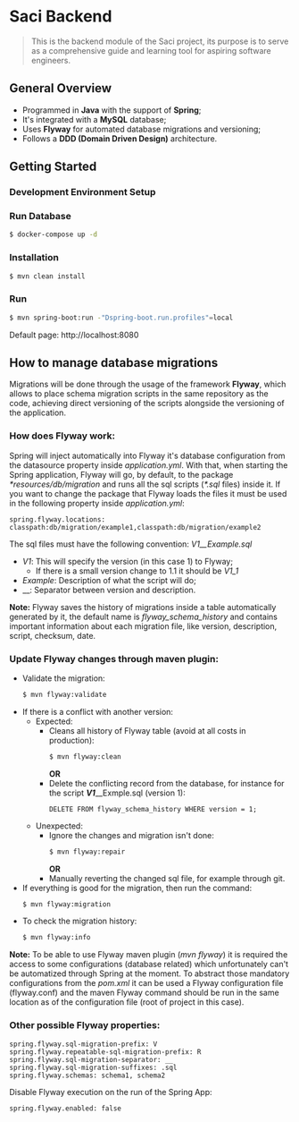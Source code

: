 # Saci Backend
> This is the backend module of the Saci project, its purpose is to serve as a comprehensive guide and learning tool for aspiring software engineers.

## General Overview
- Programmed in **Java** with the support of **Spring**;
- It's integrated with a **MySQL** database;
- Uses **Flyway** for automated database migrations and versioning;
- Follows a **DDD (Domain Driven Design)** architecture.

## Getting Started
### Development Environment Setup
### Run Database
```bash
$ docker-compose up -d
```
### Installation
```bash
$ mvn clean install
```
### Run
```bash
$ mvn spring-boot:run -"Dspring-boot.run.profiles"=local
```
Default page: http://localhost:8080

## How to manage database migrations
Migrations will be done through the usage of the framework **Flyway**, which allows to place schema migration scripts in the 
same repository as the code, achieving direct versioning of the scripts alongside the versioning of the application.

### How does Flyway work:
Spring will inject automatically into Flyway it's database configuration from the datasource property inside _application.yml_.
With that, when starting the Spring application, Flyway will go, by default, to the package _*resources/db/migration_ and runs all the sql scripts (_*.sql_ files) inside it.
If you want to change the package that Flyway loads the files it must be used in the following property inside _application.yml_:
```
spring.flyway.locations: classpath:db/migration/example1,classpath:db/migration/example2
```
The sql files must have the following convention: _V1__Example.sql_
- _V1_: This will specify the version (in this case 1) to Flyway;
  - If there is a small version change to 1.1 it should be _V1_1_
- _Example_: Description of what the script will do;
- __: Separator between version and description.

**Note:** Flyway saves the history of migrations inside a table automatically generated by it, the default name is
_flyway_schema_history_ and contains important information about each migration file, like version, description, script, checksum, date.

### Update Flyway changes through maven plugin:
- Validate the migration:
  ```bash
  $ mvn flyway:validate 
  ``` 
- If there is a conflict with another version:
  - Expected:
    - Cleans all history of Flyway table (avoid at all costs in production):
      ```bash
      $ mvn flyway:clean 
      ``` 
      **OR**
    - Delete the conflicting record from the database, for instance for the script **_V1_**__Exmple.sql (version 1):
      ```
      DELETE FROM flyway_schema_history WHERE version = 1;
      ``` 
  - Unexpected:
    - Ignore the changes and migration isn't done:
      ```bash
      $ mvn flyway:repair 
      ``` 
      **OR**
    - Manually reverting the changed sql file, for example through git.
- If everything is good for the migration, then run the command:
  ```bash
  $ mvn flyway:migration 
  ``` 
- To check the migration history:
  ```bash
  $ mvn flyway:info 
  ```
**Note:** To be able to use Flyway maven plugin (_mvn flyway_) it is required the access to some configurations (database related)
which unfortunately can't be automatized through Spring at the moment.
To abstract those mandatory configurations from the _pom.xml_ it can be used a Flyway configuration file (flyway.conf)
and the maven Flyway command should be run in the same location as of the configuration file (root of project in this case).

### Other possible Flyway properties:
```
spring.flyway.sql-migration-prefix: V
spring.flyway.repeatable-sql-migration-prefix: R
spring.flyway.sql-migration-separator: __
spring.flyway.sql-migration-suffixes: .sql
spring.flyway.schemas: schema1, schema2
```
Disable Flyway execution on the run of the Spring App:
```
spring.flyway.enabled: false
```
